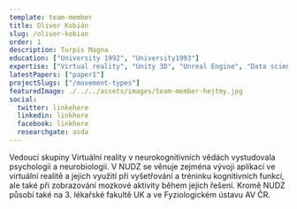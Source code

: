 ```yaml
---
template: team-member
title: Oliver Kobián
slug: /oliver-kobian
order: 1
description: Turpis Magna
education: ["University 1992", "University1993"]
expertise: ["Virtual reality", "Unity 3D", "Unreal Engine", "Data science"]
latestPapers: ["paper1"]
projectSlugs: ["/movement-types"]
featuredImage: ./../../assets/images/team-member-hejtmy.jpg
social:
  twitter: linkehere
  linkedin: linkhere
  facebook: linkhere
  researchgate: asda
---
```


Vedoucí skupiny Virtuální reality v neurokognitivních vědách vystudovala psychologii a neurobiologii. V NUDZ se věnuje zejména vývoji aplikací ve virtuální realitě a jejich využití při vyšetřování a tréninku kognitivních funkcí, ale také při zobrazování mozkové aktivity během jejich řešení. Kromě NUDZ působí také na 3. lékařské fakultě UK a ve Fyziologickém ústavu AV ČR.


